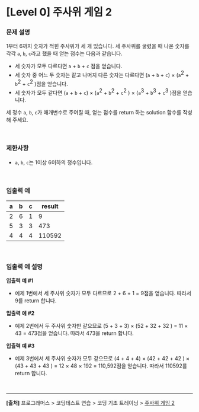 # [Level 0] 주사위 게임 2

### 문제 설명
1부터 6까지 숫자가 적힌 주사위가 세 개 있습니다. 세 주사위를 굴렸을 때 나온 숫자를 각각 `a`, `b`, `c`라고 했을 때 얻는 점수는 다음과 같습니다.

* 세 숫자가 모두 다르다면 `a` + `b` + `c` 점을 얻습니다.
* 세 숫자 중 어느 두 숫자는 같고 나머지 다른 숫자는 다르다면 (`a` + `b` + `c`) × (`a`<span style="vertical-align: super;">2</span> + `b`<span style="vertical-align: super;">2</span> + `c`<span style="vertical-align: super;">2</span> )점을 얻습니다.
* 세 숫자가 모두 같다면 (`a` + `b` + `c`) × (`a`<span style="vertical-align: super;">2</span> + `b`<span style="vertical-align: super;">2</span> + `c`<span style="vertical-align: super;">2</span> ) × (`a`<span style="vertical-align: super;">3</span> + `b`<span style="vertical-align: super;">3</span> + `c`<span style="vertical-align: super;">3</span> )점을 얻습니다.

세 정수 `a`, `b`, `c`가 매개변수로 주어질 때, 얻는 점수를 return 하는 solution 함수를 작성해 주세요.

<br>

### 제한사항
* `a`, `b`, `c`는 1이상 6이하의 정수입니다.

<br>

### 입출력 예
|a|b|c|result|
|-|-|-|------|
|2|6|1|9|
|5|3|3|473|
|4|4|4|110592|

<br>

### 입출력 예 설명
**입출력 예 #1**
* 예제 1번에서 세 주사위 숫자가 모두 다르므로 2 + 6 + 1 = 9점을 얻습니다. 따라서 9를 return 합니다.

**입출력 예 #2**
* 예제 2번에서 두 주사위 숫자만 같으므로 (5 + 3 + 3) × (52 + 32 + 32 ) = 11 × 43 = 473점을 얻습니다. 따라서 473을 return 합니다.

**입출력 예 #3**
* 예제 3번에서 세 주사위 숫자가 모두 같으므로 (4 + 4 + 4) × (42 + 42 + 42 ) × (43 + 43 + 43 ) = 12 × 48 × 192 = 110,592점을 얻습니다. 따라서 110592를 return 합니다.

<br>

---
**[출처]** 프로그래머스 > 코딩테스트 연습 > 코딩 기초 트레이닝 > [주사위 게임 2](https://school.programmers.co.kr/learn/courses/30/lessons/181930)